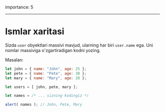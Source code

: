 importance: 5

---

# Ismlar xaritasi

Sizda `user` obyektlari massivi mavjud, ularning har biri `user.name` ega. Uni nomlar massiviga o'zgartiradigan kodni yozing.

Masalan:

```js no-beautify
let john = { name: "John", age: 25 };
let pete = { name: "Pete", age: 30 };
let mary = { name: "Mary", age: 28 };

let users = [ john, pete, mary ];

let names = /* ... sizning kodingiz */

alert( names ); // John, Pete, Mary
```

